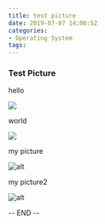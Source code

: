 ```yaml
---
title: test picture
date: 2019-07-07 14:00:52
categories:
- Operating System
tags:
---
```


### Test Picture

hello

![](https://timgsa.baidu.com/timg?image&quality=80&size=b9999_10000&sec=1563084218&di=dd64dd6a4c7acd14ab7bc329b174874b&imgtype=jpg&er=1&src=http%3A%2F%2Fb-ssl.duitang.com%2Fuploads%2Fitem%2F201112%2F12%2F20111212231520_3NaUV.jpg)

world

![](https://ss3.bdstatic.com/70cFv8Sh_Q1YnxGkpoWK1HF6hhy/it/u=1572235173,2644621104&fm=26&gp=0.jpg)

my picture

![alt](https://taogenjia.com/pic01.jpg)

my picture2

![alt](https://bog-1259597974.cos.ap-chengdu.myqcloud.com/jpg-01.jpg)

-- END --